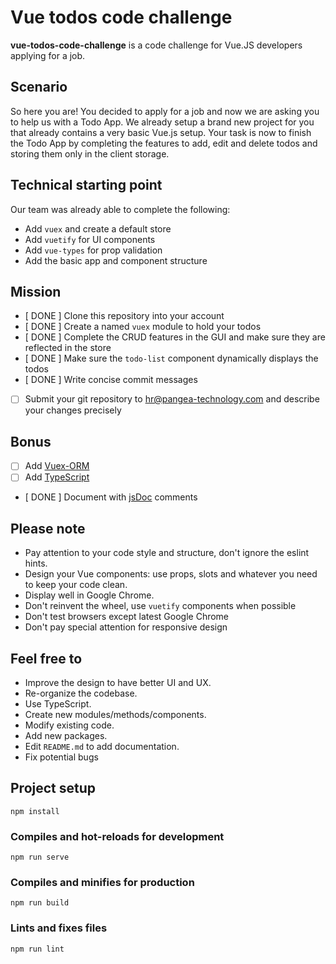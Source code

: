 # Vue todos code challenge
**vue-todos-code-challenge** is a code challenge for Vue.JS developers applying for a job.

## Scenario
So here you are! You decided to apply for a job and now we are asking you to help us with a Todo App.
We already setup a brand new project for you that already contains a very basic Vue.js setup. Your task is now to finish the Todo App by completing the features to add, edit and delete todos and storing them only in the client storage.

## Technical starting point
Our team was already able to complete the following:

* Add `vuex` and create a default store
* Add `vuetify` for UI components
* Add `vue-types` for prop validation
* Add the basic app and component structure

## Mission
- [ DONE ] Clone this repository into your account
- [ DONE ] Create a named `vuex` module to hold your todos
- [ DONE ] Complete the CRUD features in the GUI and make sure they are reflected in the store
- [ DONE ] Make sure the `todo-list` component dynamically displays the todos
- [ DONE ] Write concise commit messages
- [ ] Submit your git repository to hr@pangea-technology.com and describe your changes precisely

## Bonus
- [ ] Add [Vuex-ORM](https://vuex-orm.github.io/vuex-orm/)
- [ ] Add [TypeScript](https://typescriptlang.org)
- [ DONE ] Document with [jsDoc](https://devdocs.io/jsdoc/) comments

## Please note
- Pay attention to your code style and structure, don't ignore the eslint hints.
- Design your Vue components: use props, slots and whatever you need to keep your code clean.
- Display well in Google Chrome.
- Don't reinvent the wheel, use `vuetify` components when possible
- Don't test browsers except latest Google Chrome
- Don't pay special attention for responsive design

## Feel free to
- Improve the design to have better UI and UX.
- Re-organize the codebase.
- Use TypeScript.
- Create new modules/methods/components.
- Modify existing code.
- Add new packages.
- Edit `README.md` to add documentation.
- Fix potential bugs

## Project setup
```
npm install
```

### Compiles and hot-reloads for development
```
npm run serve
```

### Compiles and minifies for production
```
npm run build
```

### Lints and fixes files
```
npm run lint
```
